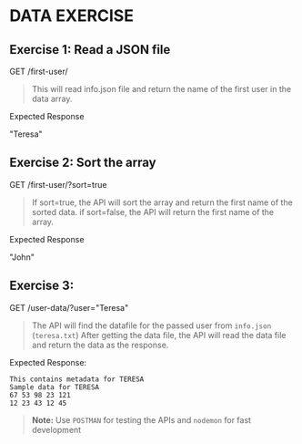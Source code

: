 # DATA EXERCISE

## Exercise 1: Read a JSON file

GET /first-user/
> This will read info.json file and return the name of the first user in the data array.

Expected Response

"Teresa"

## Exercise 2: Sort the array

GET /first-user/?sort=true
> If sort=true, the API will sort the array and return the first name of the sorted data.
> if sort=false, the API will return the first name of the array.

Expected Response

"John"

## Exercise 3:

GET /user-data/?user="Teresa"
> The API will find the datafile for the passed user from `info.json` (`teresa.txt`)
> After getting the data file, the API will read the data file and return the data as the response.

Expected Response:

```
This contains metadata for TERESA
Sample data for TERESA
67 53 98 23 121
12 23 43 12 45
```



> __Note:__ Use `POSTMAN` for testing the APIs and `nodemon` for fast development
